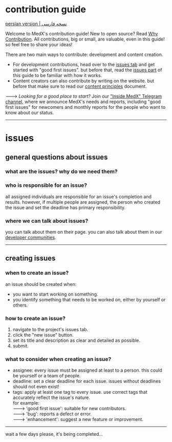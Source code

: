 # contribution guide
[persian version | نسخه فارسی](https://docs.google.com/document/d/1MqN3kFYmRMHa3mB40iO6MYB1kc_zbUaMOvsouq6bRU0/edit?usp=sharing)

Welcome to MedX's contribution guide! New to open source? Read [Why Contribution](https://github.com/MedX-Media/MedX/blob/main/CONTRIBUTION-WHY.md). All contributions, big or small, are valuable, even in this guide! so feel free to share your ideas!

There are two main ways to contribute: development and content creation.

- For development contributions, head over to the [issues tab](https://github.com/MedX-Media/MedX/issues) and get started with "good first issues". but before that, read the [issues part](https://github.com/Sinusealpha/MedX/blob/main/CONTRIBUTION-GUIDE.md#issues) of this guide to be familiar with how it works.
- Content creators can also contribute by writing on the website. but before that make sure to read our [content principles](https://github.com/MedX-Media/MedX/blob/main/ContentPrinciples.md) document.

---> *Looking for a good place to start?* Join our ["Inside MedX" Telegram channel](https://t.me/insidemedx), where we announce MedX's needs and reports, including "good first issues" for newcomers and monthly reports for the people who want to know about our status.

---

# issues

## general questions about issues
### what are the issues? why do we need them?

### who is responsible for an issue?
all assigned individuals are responsible for an issue's completion and results. however, if multiple people are assigned, the person who created the issue and set the deadline has primary responsibility.

### where we can talk about issues?
you can talk about them on their page. you can also talk about them in our [developer communities](https://github.com/Sinusealpha/MedX/blob/main/COMMUNITY.md).

---

## creating issues
### when to create an issue?
an issue should be created when:
- you want to start working on something.
- you identify something that needs to be worked on, either by yourself or others.

### how to create an issue?
1. navigate to the project's issues tab.
2. click the "new issue" button.
3. set its title and description as clear and detailed as possible.
4. submit.

### what to consider when creating an issue?
- assignee: every issue must be assigned at least to a person. this could be yourself or a team of people.
- deadline: set a clear deadline for each issue. issues without deadlines should not even exist!
- tags: apply at least one tag to every issue. use correct tags that accurately reflect the issue's nature.  
for example:  
---> 'good first issue': suitable for new contributors.  
---> 'bug': reports a defect or error.  
---> 'enhancement': suggest a new feature or improvement.  

---






wait a few days please, it's being completed...
